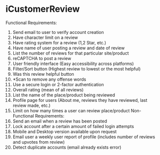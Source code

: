 # iCustomerReview
Functional Requirements:
1.	Send email to user to verify account creation
2.	Have character limit on a review
3.	Have rating system for a review (1,2 Star, etc.)  
4.	Have name of user posting a review and date of review
5.	List the number of reviews for that particular site/product 
6.	reCAPTCHA to post a review 
7.	User friendly interface (Easy accessibility across platforms)
8.	Filter/Sort button (Highest review to lowest or the most helpful)
9.	Was this review helpful button
10.	*Scan to remove any offense words
11.	Use a secure login or 2-factor authentication 
12.	Overall rating (mean of all reviews)
13.	List the name of the place/product being reviewed 
14.	Profile page for users (About me, reviews they have reviewed, last review made, etc.)
15.	Limit on how many times a user can review place/product 
Non-Functional Requirements:
1.	Send an email when a review has been posted 
2.	Lock account after a certain amount of failed login attempts
3.	Mobile and Desktop version available upon request 
4.	Email user a weekly user report of profile (includes number of reviews and upvotes from review)
5.	Detect duplicate accounts (email already exists error)  
